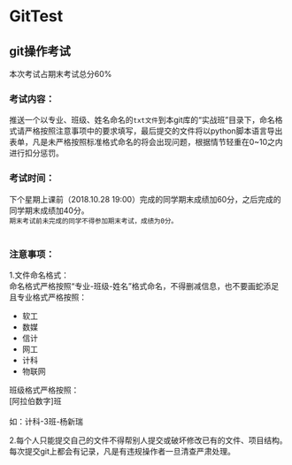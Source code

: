 # GitTest

git操作考试
-----
本次考试占期末考试总分60%

### 考试内容：<br>
推送一个以专业、班级、姓名命名的`txt文件`到本git库的“实战班”目录下，命名格式请严格按照注意事项中的要求填写，最后提交的文件将以python脚本语言导出表单，凡是未严格按照标准格式命名的将会出现问题，根据情节轻重在0~10之内进行扣分惩罚。<br>

### 考试时间：<br>
下个星期上课前（2018.10.28 19:00）完成的同学期末成绩加60分，之后完成的同学期末成绩加40分。<br>
`期末考试前未完成的同学不得参加期末考试，成绩为0分。`<br>
<br>
### 注意事项：<br>

1.文件命名格式：<br>
命名格式严格按照“专业-班级-姓名”格式命名，不得删减信息，也不要画蛇添足<br>
且专业格式严格按照：<br>
* 软工<br>
* 数媒<br>
* 信计<br>
* 网工<br>
* 计科<br>
* 物联网<br>

班级格式严格按照：<br>
[阿拉伯数字]班<br>
<br>
如：计科-3班-杨新瑞
<br>

2.每个人只能提交自己的文件不得帮别人提交或破坏修改已有的文件、项目结构。每次提交git上都会有记录，凡是有违规操作者一旦清查严肃处理。

